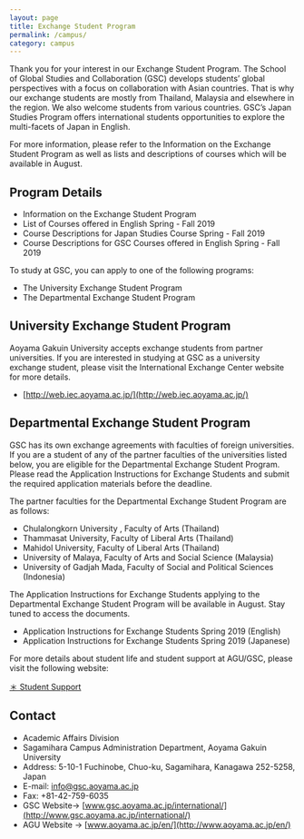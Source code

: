 ```yaml
---
layout: page
title: Exchange Student Program
permalink: /campus/
category: campus
---
```



Thank you for your interest in our Exchange Student Program.
The School of Global Studies and Collaboration (GSC) develops students’ global perspectives with a focus on collaboration with Asian countries. That is why our exchange students are mostly from Thailand, Malaysia and elsewhere in the region. We also welcome students from various countries. GSC’s Japan Studies Program offers international students opportunities to explore the multi-facets of Japan in English. 


For more information, please refer to the Information on the Exchange Student Program as well as lists and descriptions of courses which will be available in August.

## Program Details
* Information on the Exchange Student Program
* List of Courses offered in English Spring - Fall 2019
* Course Descriptions for Japan Studies Course Spring - Fall 2019
* Course Descriptions for GSC Courses offered in English Spring - Fall 2019

To study at GSC, you can apply to one of the following programs:
- The University Exchange Student Program
- The Departmental Exchange Student Program

## University Exchange Student Program
Aoyama Gakuin University accepts exchange students from partner universities.
If you are interested in studying at GSC as a university exchange student, please visit the International Exchange Center website for more details.

* [http://web.iec.aoyama.ac.jp/](http://web.iec.aoyama.ac.jp/)

## Departmental Exchange Student Program
GSC has its own exchange agreements with faculties of foreign universities.
If you are a student of any of the partner faculties of the universities listed below, you are eligible for the Departmental Exchange Student Program. Please read the Application Instructions for Exchange Students and submit the required application materials before the deadline.

The partner faculties for the Departmental Exchange Student Program are as follows:

* Chulalongkorn University , Faculty of Arts (Thailand)
* Thammasat University, Faculty of Liberal Arts (Thailand)
* Mahidol University, Faculty of Liberal Arts (Thailand)
* University of Malaya, Faculty of Arts and Social Science (Malaysia)
* University of Gadjah Mada, Faculty of Social and Political Sciences (Indonesia)

The Application Instructions for Exchange Students applying to the Departmental Exchange Student Program will be available in August.
Stay tuned to access the documents. 

* Application Instructions for Exchange Students Spring 2019 (English)
* Application Instructions for Exchange Students Spring 2019 (Japanese)

For more details about student life and student support at AGU/GSC, please visit the following website:

[＊ Student Support](https://gsc-aoyama.github.io/www4i18n/career/)


## Contact
* Academic Affairs Division
* Sagamihara Campus Administration Department, Aoyama Gakuin University
* Address: 5-10-1 Fuchinobe, Chuo-ku, Sagamihara, Kanagawa 252-5258, Japan
* E-mail: info@gsc.aoyama.ac.jp
* Fax: +81-42-759-6035
* GSC Website-> [www.gsc.aoyama.ac.jp/international/](http://www.gsc.aoyama.ac.jp/international/)
* AGU Website -> [www.aoyama.ac.jp/en/](http://www.aoyama.ac.jp/en/)

